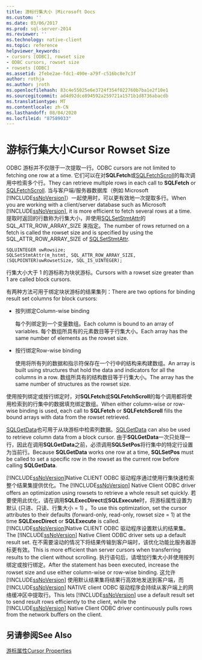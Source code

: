 ```yaml
---
title: 游标行集大小 |Microsoft Docs
ms.custom: ''
ms.date: 03/06/2017
ms.prod: sql-server-2014
ms.reviewer: ''
ms.technology: native-client
ms.topic: reference
helpviewer_keywords:
- cursors [ODBC], rowset size
- ODBC cursors, rowset size
- rowsets [ODBC]
ms.assetid: 2febe2ae-fdc1-490e-a79f-c516bc8e7c3f
author: rothja
ms.author: jroth
ms.openlocfilehash: 83c4e55025e6e3724f354f022760b7ba1e2f10e1
ms.sourcegitcommit: ad4d92dce894592a259721a1571b1d8736abacdb
ms.translationtype: MT
ms.contentlocale: zh-CN
ms.lasthandoff: 08/04/2020
ms.locfileid: "87589033"
---
```

# <a name="cursor-rowset-size"></a><span data-ttu-id="64b55-102">游标行集大小</span><span class="sxs-lookup"><span data-stu-id="64b55-102">Cursor Rowset Size</span></span>
  <span data-ttu-id="64b55-103">ODBC 游标并不仅限于一次提取一行。</span><span class="sxs-lookup"><span data-stu-id="64b55-103">ODBC cursors are not limited to fetching one row at a time.</span></span> <span data-ttu-id="64b55-104">它们可以在对**SQLFetch**或[SQLFetchScroll](../../native-client-odbc-api/sqlfetchscroll.md)的每次调用中检索多个行。</span><span class="sxs-lookup"><span data-stu-id="64b55-104">They can retrieve multiple rows in each call to **SQLFetch** or [SQLFetchScroll](../../native-client-odbc-api/sqlfetchscroll.md).</span></span> <span data-ttu-id="64b55-105">当与客户端/服务器数据库（例如 Microsoft [!INCLUDE[ssNoVersion](../../../includes/ssnoversion-md.md)]）一起使用时，可以更有效地一次提取多行。</span><span class="sxs-lookup"><span data-stu-id="64b55-105">When you are working with a client/server database such as Microsoft [!INCLUDE[ssNoVersion](../../../includes/ssnoversion-md.md)], it is more efficient to fetch several rows at a time.</span></span> <span data-ttu-id="64b55-106">提取时返回的行数称为行集大小，并使用[SQLSetStmtAttr](../../native-client-odbc-api/sqlsetstmtattr.md)的 SQL_ATTR_ROW_ARRAY_SIZE 来指定。</span><span class="sxs-lookup"><span data-stu-id="64b55-106">The number of rows returned on a fetch is called the rowset size and is specified by using the SQL_ATTR_ROW_ARRAY_SIZE of [SQLSetStmtAttr](../../native-client-odbc-api/sqlsetstmtattr.md).</span></span>  
  
```  
SQLUINTEGER uwRowsize;  
SQLSetStmtAttr(m_hstmt, SQL_ATTR_ROW_ARRAY_SIZE, (SQLPOINTER)uwRowsetSize, SQL_IS_UINTEGER);  
```  
  
 <span data-ttu-id="64b55-107">行集大小大于 1 的游标称为块状游标。</span><span class="sxs-lookup"><span data-stu-id="64b55-107">Cursors with a rowset size greater than 1 are called block cursors.</span></span>  
  
 <span data-ttu-id="64b55-108">有两种方法可用于绑定块状游标的结果集列：</span><span class="sxs-lookup"><span data-stu-id="64b55-108">There are two options for binding result set columns for block cursors:</span></span>  
  
-   <span data-ttu-id="64b55-109">按列绑定</span><span class="sxs-lookup"><span data-stu-id="64b55-109">Column-wise binding</span></span>  
  
     <span data-ttu-id="64b55-110">每个列绑定到一个变量数组。</span><span class="sxs-lookup"><span data-stu-id="64b55-110">Each column is bound to an array of variables.</span></span> <span data-ttu-id="64b55-111">每个数组所具有的元素数目等于行集大小。</span><span class="sxs-lookup"><span data-stu-id="64b55-111">Each array has the same number of elements as the rowset size.</span></span>  
  
-   <span data-ttu-id="64b55-112">按行绑定</span><span class="sxs-lookup"><span data-stu-id="64b55-112">Row-wise binding</span></span>  
  
     <span data-ttu-id="64b55-113">使用将所有列的数据和指示符保存在一个行中的结构来构建数组。</span><span class="sxs-lookup"><span data-stu-id="64b55-113">An array is built using structures that hold the data and indicators for all the columns in a row.</span></span> <span data-ttu-id="64b55-114">数组所具有的结构数目等于行集大小。</span><span class="sxs-lookup"><span data-stu-id="64b55-114">The array has the same number of structures as the rowset size.</span></span>  
  
 <span data-ttu-id="64b55-115">使用按列绑定或按行绑定时，对**SQLFetch**或**SQLFetchScroll**的每个调用都将使用检索到的行集中的数据填充绑定数组。</span><span class="sxs-lookup"><span data-stu-id="64b55-115">When either column-wise or row-wise binding is used, each call to **SQLFetch** or **SQLFetchScroll** fills the bound arrays with data from the rowset retrieved.</span></span>  
  
 <span data-ttu-id="64b55-116">[SQLGetData](../../native-client-odbc-api/sqlgetdata.md)也可用于从块游标中检索列数据。</span><span class="sxs-lookup"><span data-stu-id="64b55-116">[SQLGetData](../../native-client-odbc-api/sqlgetdata.md) can also be used to retrieve column data from a block cursor.</span></span> <span data-ttu-id="64b55-117">由于**SQLGetData**一次只处理一行，因此在调用**SQLGetData**之前，必须调用**SQLSetPos**将行集中的特定行设置为当前行。</span><span class="sxs-lookup"><span data-stu-id="64b55-117">Because **SQLGetData** works one row at a time, **SQLSetPos** must be called to set a specific row in the rowset as the current row before calling **SQLGetData**.</span></span>  
  
 <span data-ttu-id="64b55-118">[!INCLUDE[ssNoVersion](../../../includes/ssnoversion-md.md)]Native CLIENT ODBC 驱动程序通过使用行集快速检索整个结果集提供优化。</span><span class="sxs-lookup"><span data-stu-id="64b55-118">The [!INCLUDE[ssNoVersion](../../../includes/ssnoversion-md.md)] Native Client ODBC driver offers an optimization using rowsets to retrieve a whole result set quickly.</span></span> <span data-ttu-id="64b55-119">若要使用此优化，请在调用**SQLExecDirect**或**SQLExecute**时，将游标属性设置为默认 (只进、只读、行集大小 = 1) 。</span><span class="sxs-lookup"><span data-stu-id="64b55-119">To use this optimization, set the cursor attributes to their defaults (forward-only, read-only, rowset size = 1) at the time **SQLExecDirect** or **SQLExecute** is called.</span></span> <span data-ttu-id="64b55-120">[!INCLUDE[ssNoVersion](../../../includes/ssnoversion-md.md)]Native CLIENT ODBC 驱动程序设置默认的结果集。</span><span class="sxs-lookup"><span data-stu-id="64b55-120">The [!INCLUDE[ssNoVersion](../../../includes/ssnoversion-md.md)] Native Client ODBC driver sets up a default result set.</span></span> <span data-ttu-id="64b55-121">在不需要滚动的情况下将结果传输到客户端时，该优化功能比服务器游标更有效。</span><span class="sxs-lookup"><span data-stu-id="64b55-121">This is more efficient than server cursors when transferring results to the client without scrolling.</span></span> <span data-ttu-id="64b55-122">执行语句后，请增加行集大小并使用按列绑定或按行绑定。</span><span class="sxs-lookup"><span data-stu-id="64b55-122">After the statement has been executed, increase the rowset size and use either column-wise or row-wise binding.</span></span> <span data-ttu-id="64b55-123">这允许 [!INCLUDE[ssNoVersion](../../../includes/ssnoversion-md.md)] 使用默认结果集将结果行高效地发送到客户端，而 [!INCLUDE[ssNoVersion](../../../includes/ssnoversion-md.md)] NATIVE client ODBC 驱动程序会持续从客户端上的网络缓冲区中提取行。</span><span class="sxs-lookup"><span data-stu-id="64b55-123">This lets [!INCLUDE[ssNoVersion](../../../includes/ssnoversion-md.md)] use a default result set to send result rows efficiently to the client, while the [!INCLUDE[ssNoVersion](../../../includes/ssnoversion-md.md)] Native Client ODBC driver continuously pulls rows from the network buffers on the client.</span></span>  
  
## <a name="see-also"></a><span data-ttu-id="64b55-124">另请参阅</span><span class="sxs-lookup"><span data-stu-id="64b55-124">See Also</span></span>  
 [<span data-ttu-id="64b55-125">游标属性</span><span class="sxs-lookup"><span data-stu-id="64b55-125">Cursor Properties</span></span>](cursor-properties.md)  
  
  
